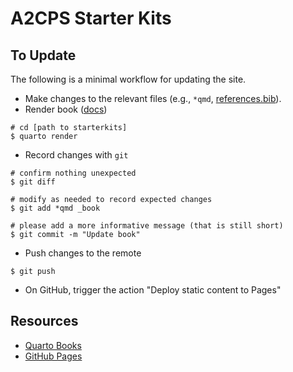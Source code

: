 # A2CPS Starter Kits

## To Update

The following is a minimal workflow for updating the site. 

* Make changes to the relevant files (e.g., `*qmd`, [references.bib](references.bib)).
* Render book ([docs](https://quarto.org/docs/projects/quarto-projects.html))

```{shell}
# cd [path to starterkits] 
$ quarto render
```
* Record changes with `git`

```{shell}
# confirm nothing unexpected
$ git diff

# modify as needed to record expected changes
$ git add *qmd _book

# please add a more informative message (that is still short)
$ git commit -m "Update book"
```

* Push changes to the remote

```{shell}
$ git push
```

* On GitHub, trigger the action "Deploy static content to Pages"

## Resources

* [Quarto Books](https://quarto.org/docs/books/)
* [GitHub Pages](https://pages.github.com/)
